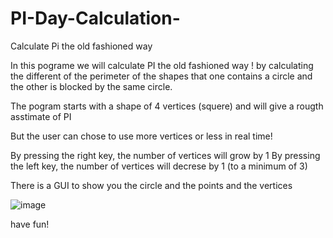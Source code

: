 # PI-Day-Calculation-
Calculate Pi the old fashioned way

In this pograme we will calculate PI the old fashioned way ! by calculating the different of the perimeter of the shapes that one contains a circle and the other is blocked by the same circle.

The pogram starts with a shape of 4 vertices (squere) and will give a rougth asstimate of PI

But the user can chose to use more vertices or less in real time!

By pressing the right key, the number of vertices will grow by 1
By pressing the left key, the number of vertices will decrese by 1 (to a minimum of 3)

There  is a GUI to show you the circle and the points and the vertices

![image](https://github.com/TomerSchDev/PI-Day-Calculation-/assets/40770296/1f16ff1d-5ceb-40a2-9d04-b87adc3d0aa1)


have fun!


